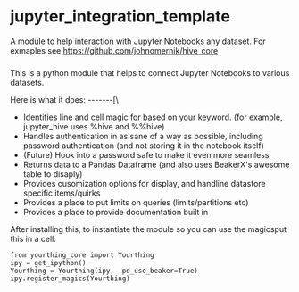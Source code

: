# jupyter_integration_template
A module to help interaction with Jupyter Notebooks any dataset. For exmaples see https://github.com/johnomernik/hive_core


###
This is a python module that helps to connect Jupyter Notebooks to various datasets. 

Here is what it does:
-------[\
- Identifies line and cell magic for based on your keyword. (for example, jupyter_hive uses %hive and %%hive)
- Handles authentication in as sane of a way as possible, including password authentication (and not storing it in the notebook itself)
- (Future) Hook into a password safe to make it even more seamless
- Returns data to a Pandas Dataframe (and also uses BeakerX's awesome table to disaply)
- Provides cusomization options for display, and handline datastore specific items/quirks
- Provides a place to put limits on queries (limits/partitions etc)
- Provides a place to provide documentation built in



After installing this, to instantiate the module so you can use the magicsput this in a cell:

```
from yourthing_core import Yourthing
ipy = get_ipython()
Yourthing = Yourthing(ipy,  pd_use_beaker=True)
ipy.register_magics(Yourthing)
```
